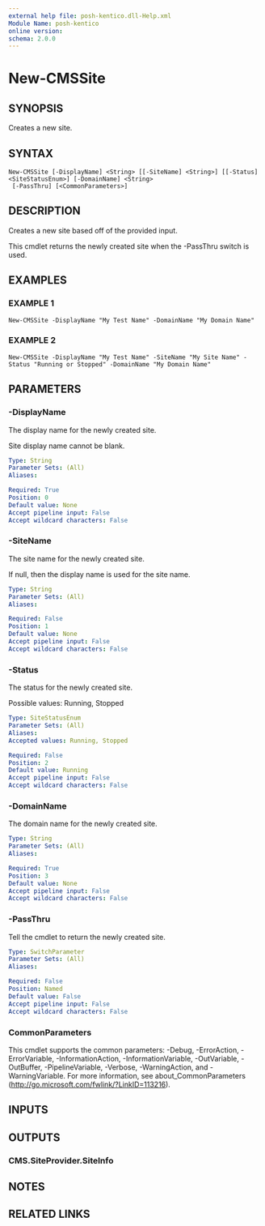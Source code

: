 ```yaml
---
external help file: posh-kentico.dll-Help.xml
Module Name: posh-kentico
online version:
schema: 2.0.0
---
```


# New-CMSSite

## SYNOPSIS
Creates a new site.

## SYNTAX

```
New-CMSSite [-DisplayName] <String> [[-SiteName] <String>] [[-Status] <SiteStatusEnum>] [-DomainName] <String>
 [-PassThru] [<CommonParameters>]
```

## DESCRIPTION
Creates a new site based off of the provided input.

This cmdlet returns the newly created site when the -PassThru switch is used.

## EXAMPLES

### EXAMPLE 1
```
New-CMSSite -DisplayName "My Test Name" -DomainName "My Domain Name"
```

### EXAMPLE 2
```
New-CMSSite -DisplayName "My Test Name" -SiteName "My Site Name" -Status "Running or Stopped" -DomainName "My Domain Name"
```

## PARAMETERS

### -DisplayName
The display name for the newly created site.

Site display name cannot be blank.

```yaml
Type: String
Parameter Sets: (All)
Aliases:

Required: True
Position: 0
Default value: None
Accept pipeline input: False
Accept wildcard characters: False
```

### -SiteName
The site name for the newly created site.

If null, then the display name is used for the site name.

```yaml
Type: String
Parameter Sets: (All)
Aliases:

Required: False
Position: 1
Default value: None
Accept pipeline input: False
Accept wildcard characters: False
```

### -Status
The status for the newly created site.

Possible values: Running, Stopped

```yaml
Type: SiteStatusEnum
Parameter Sets: (All)
Aliases:
Accepted values: Running, Stopped

Required: False
Position: 2
Default value: Running
Accept pipeline input: False
Accept wildcard characters: False
```

### -DomainName
The domain name for the newly created site.

```yaml
Type: String
Parameter Sets: (All)
Aliases:

Required: True
Position: 3
Default value: None
Accept pipeline input: False
Accept wildcard characters: False
```

### -PassThru
Tell the cmdlet to return the newly created site.

```yaml
Type: SwitchParameter
Parameter Sets: (All)
Aliases:

Required: False
Position: Named
Default value: False
Accept pipeline input: False
Accept wildcard characters: False
```

### CommonParameters
This cmdlet supports the common parameters: -Debug, -ErrorAction, -ErrorVariable, -InformationAction, -InformationVariable, -OutVariable, -OutBuffer, -PipelineVariable, -Verbose, -WarningAction, and -WarningVariable.
For more information, see about_CommonParameters (http://go.microsoft.com/fwlink/?LinkID=113216).

## INPUTS

## OUTPUTS

### CMS.SiteProvider.SiteInfo
## NOTES

## RELATED LINKS
